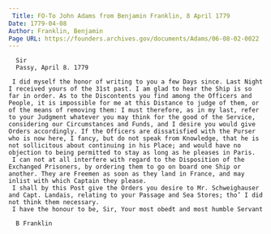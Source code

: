 ```yaml
---
 Title: FO-To John Adams from Benjamin Franklin, 8 April 1779
Date: 1779-04-08
Author: Franklin, Benjamin
Page URL: https://founders.archives.gov/documents/Adams/06-08-02-0022
---
```


     
      Sir
      Passy, April 8. 1779
     
     I did myself the honor of writing to you a few Days since. Last Night I received yours of the 31st past. I am glad to hear the Ship is so far in order. As to the Discontents you find among the Officers and People, it is impossible for me at this Distance to judge of them, or of the means of removing them: I must therefore, as in my last, refer to your Judgment whatever you may think for the good of the Service, considering our Circumstances and Funds, and I desire you would give Orders accordingly. If the Officers are dissatisfied with the Purser who is now here, I fancy, but do not speak from Knowledge, that he is not sollicitous about continuing in his Place; and would have no objection to being permitted to stay as long as he pleases in Paris.
     I can not at all interfere with regard to the Disposition of the Exchanged Prisoners, by ordering them to go on board one Ship or another. They are Freemen as soon as they land in France, and may inlist with which Captain they please.
     I shall by this Post give the Orders you desire to Mr. Schweighauser and Capt. Landais, relating to your Passage and Sea Stores; tho’ I did not think them necessary.
     I have the honour to be, Sir, Your most obedt and most humble Servant
     
      B Franklin
     
    
